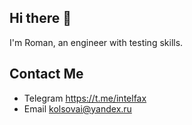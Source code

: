 ## Hi there 👋

I'm Roman, an engineer with testing skills.

## Contact Me

- Telegram  https://t.me/intelfax
- Email kolsovai@yandex.ru
